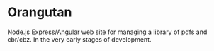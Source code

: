 # Orangutan

Node.js Express/Angular web site for managing a library of pdfs and cbr/cbz. In the very early stages of development.
